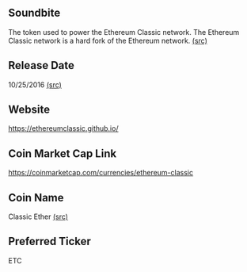 ## Soundbite

The token used to power the Ethereum Classic network. The Ethereum Classic network is a hard fork of the Ethereum network. [(src)](https://ethereumclassic.github.io/)

## Release Date

10/25/2016 [(src)](https://coinmarketcap.com/currencies/ethereum-classic)

## Website

https://ethereumclassic.github.io/

## Coin Market Cap Link

https://coinmarketcap.com/currencies/ethereum-classic

## Coin Name

Classic Ether [(src)](https://en.wikipedia.org/wiki/Ethereum_Classic)

## Preferred Ticker

ETC

